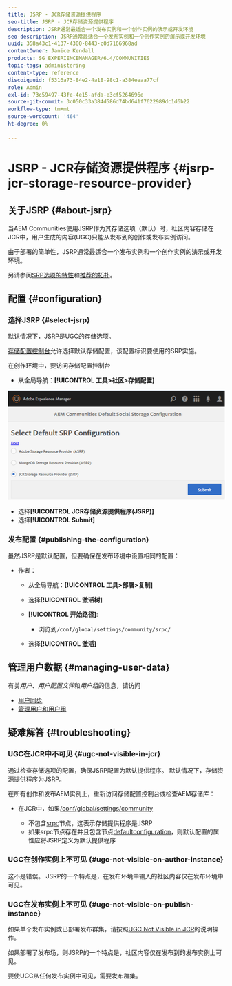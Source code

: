 ```yaml
---
title: JSRP - JCR存储资源提供程序
seo-title: JSRP - JCR存储资源提供程序
description: JSRP通常最适合一个发布实例和一个创作实例的演示或开发环境
seo-description: JSRP通常最适合一个发布实例和一个创作实例的演示或开发环境
uuid: 358a43c1-4137-4300-8443-c0d7166968ad
contentOwner: Janice Kendall
products: SG_EXPERIENCEMANAGER/6.4/COMMUNITIES
topic-tags: administering
content-type: reference
discoiquuid: f5316a73-84e2-4a18-98c1-a384eeaa77cf
role: Admin
exl-id: 73c59497-43fe-4e15-afda-e3cf5264696e
source-git-commit: 3c050c33a384d586d74bd641f7622989dc1d6b22
workflow-type: tm+mt
source-wordcount: '464'
ht-degree: 0%

---
```


# JSRP - JCR存储资源提供程序 {#jsrp-jcr-storage-resource-provider}

## 关于JSRP {#about-jsrp}

当AEM Communities使用JSRP作为其存储选项（默认）时，社区内容存储在JCR中，用户生成的内容(UGC)只能从发布到的创作或发布实例访问。

由于部署的简单性，JSRP通常最适合一个发布实例和一个创作实例的演示或开发环境。

另请参阅[SRP选项的特性](working-with-srp.md#characteristics-of-srp-options)和[推荐的拓扑](topologies.md)。

## 配置 {#configuration}

### 选择JSRP {#select-jsrp}

默认情况下，JSRP是UGC的存储选项。

[存储配置控制台](srp-config.md)允许选择默认存储配置，该配置标识要使用的SRP实施。

在创作环境中，要访问存储配置控制台

* 从全局导航：**[!UICONTROL 工具>社区>存储配置]**

![chlimage_1-234](assets/chlimage_1-234.png)

* 选择&#x200B;**[!UICONTROL JCR存储资源提供程序(JSRP)]**
* 选择&#x200B;**[!UICONTROL Submit]**

### 发布配置 {#publishing-the-configuration}

虽然JSRP是默认配置，但要确保在发布环境中设置相同的配置：

* 作者：

   * 从全局导航：**[!UICONTROL 工具>部署>复制]**
   * 选择&#x200B;**[!UICONTROL 激活树]**
   * **[!UICONTROL 开始路径]**:

      * 浏览到`/conf/global/settings/community/srpc/`
   * 选择&#x200B;**[!UICONTROL 激活]**


## 管理用户数据 {#managing-user-data}

有关&#x200B;*用户*、*用户配置文件*&#x200B;和&#x200B;*用户组*&#x200B;的信息，请访问

* [用户同步](sync.md)
* [管理用户和用户组](users.md)

## 疑难解答 {#troubleshooting}

### UGC在JCR中不可见 {#ugc-not-visible-in-jcr}

通过检查存储选项的配置，确保JSRP配置为默认提供程序。 默认情况下，存储资源提供程序为JSRP。

在所有创作和发布AEM实例上，重新访问存储配置控制台或检查AEM存储库：

* 在JCR中，如果[/conf/global/settings/community](http://localhost:4502/crx/de/index.jsp#/conf/global/settings/community)

   * 不包含[srpc](http://localhost:4502/crx/de/index.jsp#/conf/global/settings/community/srpc)节点，这表示存储提供程序是JSRP
   * 如果srpc节点存在并且包含节点[defaultconfiguration](http://localhost:4502/crx/de/index.jsp#/conf/global/settings/community/srpc/defaultconfiguration)，则默认配置的属性应将JSRP定义为默认提供程序

### UGC在创作实例上不可见 {#ugc-not-visible-on-author-instance}

这不是错误。 JSRP的一个特点是，在发布环境中输入的社区内容仅在发布环境中可见。

### UGC在发布实例上不可见 {#ugc-not-visible-on-publish-instance}

如果单个发布实例或已部署发布群集，请按照[UGC Not Visible in JCR](#ugc-not-visible-in-jcr)的说明操作。

如果部署了发布场，则JSRP的一个特点是，社区内容仅在发布到的发布实例上可见。

要使UGC从任何发布实例中可见，需要发布群集。
